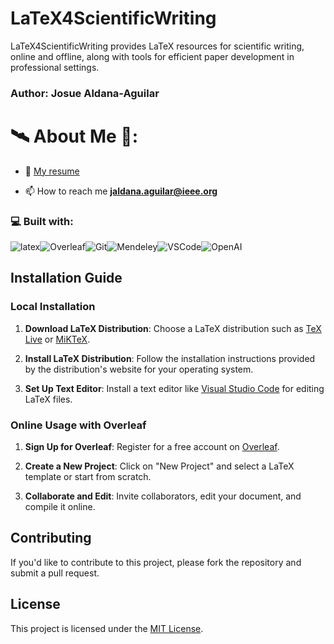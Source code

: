 # LaTeX4ScientificWriting

LaTeX4ScientificWriting provides LaTeX resources for scientific writing, online and offline, along with tools for efficient paper development in professional settings.

<h3 align="left">Author: Josue Aldana-Aguilar </h3>
<p align="left">

# 🛰️ About Me 🔭:

- 📃 [My resume](https://github.com/AJ23A/AJ23A/blob/master/ResearcherCV.pdf)

- 📫 How to reach me **jaldana.aguilar@ieee.org**

<h3 align="left">💻 Built with: </h3>

![latex](https://img.shields.io/badge/-LaTeX-000?&logo=latex)![Overleaf](https://img.shields.io/badge/-Overleaf-000?&logo=Overleaf)![Git](https://img.shields.io/badge/-Git-000?&logo=Git)![Mendeley](https://img.shields.io/badge/-Mendeley-000?&logo=Mendeley)![VSCode](https://img.shields.io/badge/-visualstudiocode-000?&logo=visualstudiocode)![OpenAI](https://img.shields.io/badge/-OpenAI-000?&logo=OpenAI)

## Installation Guide

### Local Installation

1. **Download LaTeX Distribution**: Choose a LaTeX distribution such as [TeX Live](https://www.tug.org/texlive/) or [MiKTeX](https://miktex.org/download).

2. **Install LaTeX Distribution**: Follow the installation instructions provided by the distribution's website for your operating system.

3. **Set Up Text Editor**: Install a text editor like [Visual Studio Code](https://code.visualstudio.com/) for editing LaTeX files.

### Online Usage with Overleaf

1. **Sign Up for Overleaf**: Register for a free account on [Overleaf](https://www.overleaf.com/).

2. **Create a New Project**: Click on "New Project" and select a LaTeX template or start from scratch.

3. **Collaborate and Edit**: Invite collaborators, edit your document, and compile it online.

## Contributing

If you'd like to contribute to this project, please fork the repository and submit a pull request.

## License

This project is licensed under the [MIT License](LICENSE).
